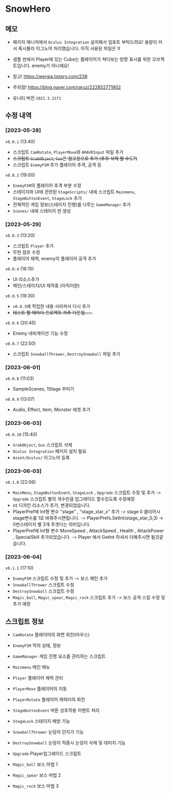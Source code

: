 # SnowHero

## 메모
- 패키지 매니저에서 `Oculus Integration` 설치해서 임포트 부탁드려요! 용량이 커서 혹시몰라 이그노어 처리했습니다. 아직 사용된 파일은 X

- 샘플 씬에서 Player에 있는 Cube는 플레이어가 쳐다보는 방향 표시를 위한 오브젝트입니다. enemy가 아니에요!

- 참고!
https://wergia.tistory.com/238

- 주의점!
https://blog.naver.com/raruz/222852771902

- 유니티 버전
`2021.3.21f1`

## 수정 내역
### [2023-05-28]
`v0.0.1` (13:40)
- 스크립트 `CamRotate`, `PlayerMove`와 `ARAVRInput` 파일 추가 
- ~~스크립트 `GrabObject`, `Gun`은 참고용으로 추가 (추후 삭제 할 수도?)~~
- 스크립트 `EnemyFSM` 추가
    플레이어 추격, 공격 등

`v0.0.2` (19:00)
- `EnemyFSM`의 플레이어 추격 부분 수정
- 스테이지와 UI에 관련된 `StageScripts/` 내에 스크립트 `Mainmenu`, `StageButtonEvent`, `StageLock` 추가
- 전체적인 게임 정보(스테이지 진행)를 다루는 `GameManager` 추가
- `Scenes/` 내에 스테이지 씬 생성

### [2023-05-29]
`v0.0.3` (13:20)
- 스크립트 `Player` 추가
- 무한 점프 수정
- 플레이어 체력, enemy의 플레이어 공격 추가

`v0.0.4` (16:15)
- UI 리소스추가
- 메인/스테이지/UI 제작중 (아직미완)

`v0.0.5` (19:30)
- `v0.0.3`에 작업한 내용 사라져서 다시 추가
- ~~테스트 할 때마다 프로젝트 자주 다운됨......~~

`v0.0.6` (20:45)
- Enemy 네비게이션 기능 수정

`v0.0.7` (22:50)
- 스크립트 `SnowballThrower`, `DestroySnowball` 파일  추가

### [2023-06-01]
`v0.0.8` (11:03)
- SampleScenes, 1Stage 꾸미기

`v0.0.9` (13:07)
- Audio, Effect, Item, Monster 에셋 추가

### [2023-06-03]
`v0.0.10` (15:40)
- `GrabObject`, `Gun` 스크립트 삭제
- `Oculus Integration` 패키지 설치 필요
- `Asset/Oculus/` 이그노어 등록

### [2023-06-03]
`v0.1.0` (22:06)
- `MainMenu`, `StageButtonEvent`, `StageLock` , `Upgrade` 스크립트 수정 및 추가
    ->  `Upgrade` 스크립트 별의 개수만큼 업그레이드 할수있도록 수정예정
- `UI` 디자인 리소스가 추가, 변경되었습니다.
- PlayerPref에 Int형 변수 "stage" , "stage_star_x" 추가 
    -> stage 0 클리어시 stage변수를 1로 바꿔주시면됩니다. 
    -> PlayerPrefs.SetInt(stage_star_0,3) -> 0번스테이지 별 3개 주겟다는 의미입니다. 
- PlayerPref에 Int형 변수 MoveSpeed , AttackSpeed , Health , AttackPower , SpecialSkill 추가되었습니다. 
    -> Player 에서 GetInt 하셔서 더해주시면 될것같습니다.

### [2023-06-04]
`v0.1.1` (17:10)
- `EnemyFSM` 스크립트 수정 및 추가
    -> 보스 패턴 추가
- `SnowballThrower` 스크립트 수정
- `DestroySnowball` 스크립트 수정
- `Magic_ball`, `Magic_spear`, `Magic_rock` 스크립트 추가
    -> 보스 공격 스킬 수정 및 추가 예정

## 스크립트 정보
- `CamRotate`
    플레이어의 화면 회전(마우스)

- `EnemyFSM`
    적의 상태, 정보

- `GameManager`
    게임 진행 요소를 관리하는 스크립트

- `Mainmenu`
    메인 메뉴

- `Player`
    플레이어 체력 관리

- `PlayerMove`
    플레이어의 이동

- `PlayerRotate`
    플레이어 캐릭터의 회전

- `StageButtonEvent`
    버튼 상호작용 이벤트 처리

- `StageLock`
    스테이지 해방 기능

- `SnowballThrower`
    눈덩이 던지가 기능

- `DestroySnowball`
    눈덩이 적중시 눈덩이 삭제 및 데미지 기능

- `Upgrade` 
    Player업그레이드 스크립트 

- `Magic_ball`
    보스 마법 1
- `Magic_spear`
    보스 마법 2
- `Magic_rock`
    보스 마법 3
